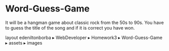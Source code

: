 # Word-Guess-Game

It will be a hangman game about classic rock from the 50s to 90s. You have to guess the title of the song and if it is correct you have won.

layout
⁨edeniltonborba⁩ ▸ ⁨WebDeveloper⁩ ▸ ⁨Homework3⁩ ▸ ⁨Word-Guess-Game⁩ ▸ ⁨assets⁩ ▸ ⁨images⁩

